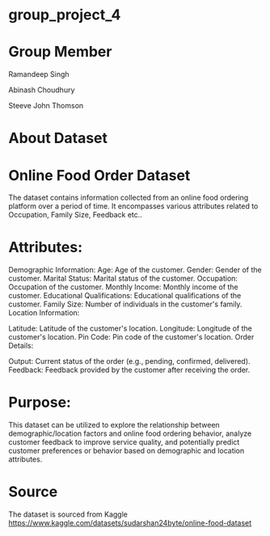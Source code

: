 # group_project_4
# Group Member
Ramandeep Singh

Abinash Choudhury

Steeve John Thomson


# About Dataset
# Online Food Order Dataset

The dataset contains information collected from an online food ordering platform over a period of time. It encompasses various attributes related to Occupation, Family Size, Feedback etc..

# Attributes:

Demographic Information:
Age: Age of the customer.
Gender: Gender of the customer.
Marital Status: Marital status of the customer.
Occupation: Occupation of the customer.
Monthly Income: Monthly income of the customer.
Educational Qualifications: Educational qualifications of the customer.
Family Size: Number of individuals in the customer's family.
Location Information:

Latitude: Latitude of the customer's location.
Longitude: Longitude of the customer's location.
Pin Code: Pin code of the customer's location.
Order Details:

Output: Current status of the order (e.g., pending, confirmed, delivered).
Feedback: Feedback provided by the customer after receiving the order.

# Purpose:
This dataset can be utilized to explore the relationship between demographic/location factors and online food ordering behavior, analyze customer feedback to improve service quality, and potentially predict customer preferences or behavior based on demographic and location attributes.

# Source
The dataset is sourced from Kaggle
https://www.kaggle.com/datasets/sudarshan24byte/online-food-dataset
